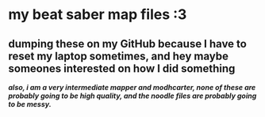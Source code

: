 # my beat saber map files :3
## dumping these on my GitHub because I have to reset my laptop sometimes, and hey maybe someones interested on how I did something


***also, i am a very intermediate mapper and modhcarter, none of these are probably going to be high quality, and the noodle files are probably going to be messy.***
